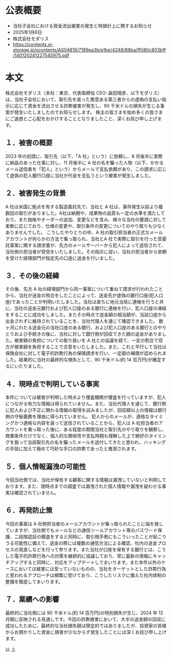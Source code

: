 # 公表概要
- 当社子会社における資金流出被害の発生と特損計上に関するお知らせ
- 2025年1月6日
- 株式会社モダリス
- https://contents.xj-storage.jp/xcontents/AS04819/7189ea3b/e1be/4248/88ba/ff080c803bff/140120241227545975.pdf

# 本文
株式会社モダリス（本社：東京、代表取締役 CEO: 森田晴彦、以下モダリス）は、当社子会社において、取引先を装った悪意ある第三者からの虚偽の支払い指示に応じて資金を流出させる詐欺被害が発生し、90 千米ドルの損失が生じる事案が発生いたしましたのでお知らせします。
株主の皆さまを始め多くの皆さまにご迷惑とご心配をおかけすることとなりましたこと、深くお詫び申し上げます。

## １．被害の概要
2023 年の初頭に、取引先（以下、「A 社」という）に依頼し、8 月後半に実際に納品のあった仕事に対し、11 月後半に A 社の名を騙った人物（以下、かかるメール送信者を「犯人」という）からメールで支払依頼があり、この請求に応じて虚偽の犯人銀行口座に当社が代金を支払うという被害が発生しました。

## ２．被害発生の背景
A 社は米国に拠点を有する製造委託先で、当社と A 社は、事件発生以前より複数回の取引がありました。A社は納期や、成果物の品質も一定の水準を満たしており、また価格やオーダーの追加、変更などを含み、様々な当社の要請に対して柔軟に応じており、仕様の変更や、取引条件の変更についてのやり取りも少なくありませんでした。
こうしたやりとりの中、A 社の取引担当者の正式なメールアカウントが何らかの方法で乗っ取られ、当社とA 社で実際に取引を行った受委託事案に関する請求書が、先方のメールサーバーから犯人によって送信されて、当社側の担当者が受信をいたしました。その指示に従い、当社の担当者から依頼を受けた経理部門が指定先の口座に送金を行いました。

## ３．その後の経緯
その後、先方 A 社の経理部門から同一事案について重ねて請求が行われたことから、当社が送金の照合をしたことによって、送金先が虚偽の銀行口座(犯人口座)であったことが判明いたしました。当社は直ちに地元当局に連絡を行うと共に、当社の送金元銀行および犯人口座のある銀行に連絡を行い、犯人口座の凍結をすることに成功をしました。またその時点で送金額の相当額が、当該口座から出金されずに維持されていることを、当社代理人を通じて確認できました。
数ヶ月にわたる送金元の当社口座のある銀行、および犯人口座のある銀行とのやりとりおよび手続きの後に、当社に対して銀行側が回収できた額の返金がありました。被害額の負担についての取り扱いを A 社との協議を経て、一定の割合で双方が被害額を負担することで合意をいたしました。また、これと平行して当社は保険会社に対して電子的詐欺行為の保険請求を行い、一定額の補償が認められました。結果的に当社の最終的な損失として、90 千米ドル(約 14 百万円)が確定するにいたりました。

## ４．現時点で判明している事実
本件については被害が判明した時点より捜査機関が捜査を行っていますが、犯人につながる有力な情報は得られていません。また、当社代理人を通じて、銀行側に犯人および不正に関わる情報の取得を試みましたが、回収額以上の情報は銀行側の守秘義務を理由に得られていません。
犯人からのメールが、適格なタイミングかつ適格な内容を装って送信されていることから、犯人は A 社担当者のアカウントを乗っ取った後に、ある程度の期間当社と取引先のやり取りを観察し、商業条件だけでなく、個人的な関係性や支払時期も理解した上で絶好のタイミングを狙って当該取引先の名を騙ったメールを送付してきたと思われ、ハッキングの手技に加えて極めて巧妙な手口の詐欺であったと推測されます。

## ５．個人情報漏洩の可能性
今回当社側では、当社が保有する顧客に関する情報は漏洩していないと判明しております。また、現時点までの調査では漏洩された個人情報や漏洩を疑わせる事実は確認されていません。

## ６．再発防止策
今回の事案は A 社側担当者のメールアカウントが乗っ取られたことに端を発していますが、当社側でもメールなどの通信ツールアカウント等のパスワード保護、二段階認証の徹底をすると同時に、取引相手側にもこういったことが起こりうる可能性に備えて、送金の際には複数の通信方法による確認、社内の送金プロセスの見直しなどを行って参ります。また当社が口座を保有する銀行とは、こうした電子的詐欺行為への対策を継続的に協議しており、常に最新の情報にキャッチアップすると同時に、対応をアップデートしてまいります。また本件以外のケースにおいては被害には至っていないものの、当社をターゲットとした詐欺行為と思われるアプローチは頻繁に受けており、こうしたリスクに備えた社内体制の整備を徹底してまいります。

## ７．業績への影響
最終的に当社側には 90 千米ドル(約 14 百万円)の特別損失が生じ、2024 年 12 月期に反映される見通しです。今回の詐欺被害において、大半の送金額の回収に成功したために、最終的な当社損失額は限定的ではありましたが、投資家の皆様からお預かりした資金に損害が少なからず発生したことには深くお詫び申し上げます。

以 上
